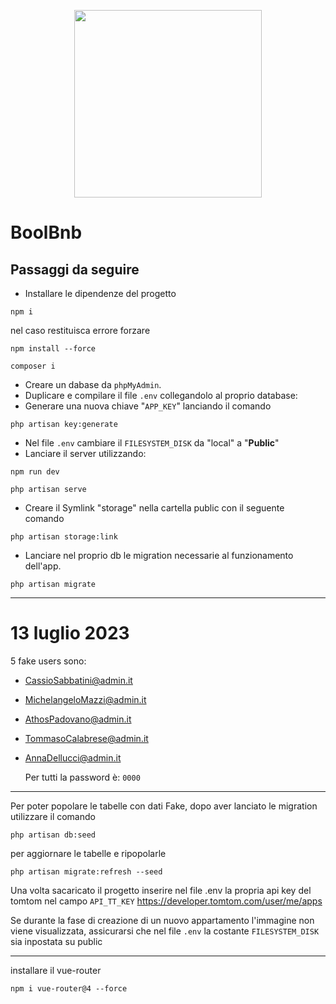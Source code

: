 <p align="center"><a href="https://laravel.com" target="_blank"><img src="https://raw.githubusercontent.com/laravel/art/master/logo-lockup/5%20SVG/2%20CMYK/1%20Full%20Color/laravel-logolockup-cmyk-red.svg" width="300"></a></p>

# BoolBnb

## Passaggi da seguire
- Installare le dipendenze del progetto
```
npm i
``` 
nel caso restituisca errore forzare
```
npm install --force
```    
```
composer i
 ```
- Creare un dabase da `phpMyAdmin`.
- Duplicare e compilare il file `.env` collegandolo al proprio database:
- Generare una nuova chiave "`APP_KEY`" lanciando il comando 
```
php artisan key:generate
```
- Nel file `.env` cambiare il `FILESYSTEM_DISK` da "local" a "**Public**"
- Lanciare il server utilizzando: 
```
npm run dev
```
```
php artisan serve
```
- Creare il Symlink "storage" nella cartella public con il seguente comando
```
php artisan storage:link
```
- Lanciare nel proprio db le migration necessarie al funzionamento dell'app.
```
php artisan migrate
```

---
# 13 luglio 2023

5 fake users sono:

- CassioSabbatini@admin.it

- MichelangeloMazzi@admin.it

- AthosPadovano@admin.it

- TommasoCalabrese@admin.it

- AnnaDellucci@admin.it

  Per tutti la password è: `0000`

---

Per poter popolare le tabelle con dati Fake, dopo aver lanciato le migration utilizzare il comando 
```
php artisan db:seed
```

per aggiornare le tabelle e ripopolarle
```
php artisan migrate:refresh --seed
```

Una volta sacaricato il progetto inserire nel file .env la propria api key del tomtom nel campo `API_TT_KEY`
https://developer.tomtom.com/user/me/apps

Se durante la fase di creazione di un nuovo appartamento l'immagine non viene visualizzata, assicurarsi che nel file `.env` la costante `FILESYSTEM_DISK` sia inpostata su public


---
installare il vue-router
```
npm i vue-router@4 --force
```



